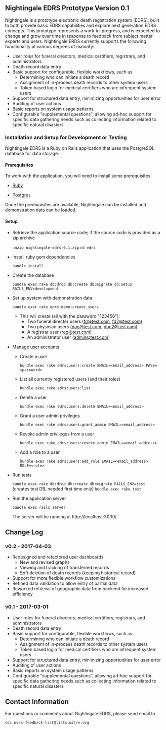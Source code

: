 ## Nightingale EDRS Prototype Version 0.1

Nightingale is a prototype electronic death registration system (EDRS), built to both provide basic EDRS capabilities and explore next generation EDRS concepts. This prototype represents a work-in-progress, and is expected to change and grow over time in response to feedback from subject matter experts and users. Nightingale ERDS currently supports the following functionality at various degrees of maturity:

* User roles for funeral directors, medical certifiers, registrars, and administrators
* Death record data entry
* Basic support for configurable, flexible workflows, such as
  * Determining who can initiate a death record
  * Assignment of in-process death records to other system users
  * Token based login for medical certifiers who are infrequent system users
* Support for structured data entry, minimizing opportunities for user error
* Auditing of user actions
* Basic reports on system usage patterns
* Configurable "supplemental questions", allowing ad-hoc support for specific data gathering needs such as collecting information related to specific natural disasters

### Installation and Setup for Development or Testing

Nightingale EDRS is a Ruby on Rails application that uses the PostgreSQL database for data storage.

#### Prerequisites

To work with the application, you will need to install some prerequisites:

* [Ruby](https://www.ruby-lang.org/)

* [Postgres](http://www.postgresql.org/)

Once the prerequisites are available, Nightingale can be installed and demonstration data can be loaded.

#### Setup

* Retrieve the application source code; if the source code is provided as a zip archive

    `unzip nightingale-edrs-0.1.zip`
    `cd edrs`

* Install ruby gem dependencies

    `bundle install`

* Create the database

    `bundle exec rake db:drop db:create db:migrate db:setup RAILS_ENV=development`

* Set up system with demonstration data

    `bundle exec rake edrs:demo:create_users`

  * This will create (all with the password "123456"):
    * Two funeral director users (fd@test.com, fd2@test.com)
    * Two physician users (doc@test.com, doc2@test.com)
    * A registrar user (reg@test.com)
    * An administrator user (admin@test.com)

* Manage user accounts

  * Create a user

      `bundle exec rake edrs:users:create EMAIL=<email_address> PASS=<password>`
 
  * List all currently registered users (and their roles)

      `bundle exec rake edrs:users:list`
 
  * Delete a user

      `bundle exec rake edrs:users:delete EMAIL=<email_address>`

  * Grant a user admin privileges

      `bundle exec rake edrs:users:grant_admin EMAIL=<email_address>`

  * Revoke admin privileges from a user

      `bundle exec rake edrs:users:revoke_admin EMAIL=<email_address>`

  * Add a role to a user

      `bundle exec rake edrs:users:add_role EMAIL=<email_address> ROLE=<role>`

* Run tests

    `bundle exec rake db:drop db:create db:migrate RAILS_ENV=test` (creates test DB, needed first time only)
    `bundle exec rake test`

* Run the application server

    `bundle exec rails server`

    The server will be running at http://localhost:3000/

## Change Log

### v0.2 - 2017-04-03

* Redesigned and refactored user dashboards
  * New and revised graphs
  * Viewing and tracking of transferred records
  * Soft deletion of death records (keeping historical record)
* Support for more flexible workflow customizations
* Refined data validation to allow entry of partial data
* Reworked retrieval of geographic data from backend for increased efficiency

### v0.1 - 2017-03-01

* User roles for funeral directors, medical certifiers, registrars, and administrators
* Death record data entry
* Basic support for configurable, flexible workflows, such as
  * Determining who can initiate a death record
  * Assignment of in-process death records to other system users
  * Token based login for medical certifiers who are infrequent system users
* Support for structured data entry, minimizing opportunities for user error
* Auditing of user actions
* Basic reports on system usage patterns
* Configurable "supplemental questions", allowing ad-hoc support for specific data gathering needs such as collecting information related to specific natural disasters

## Contact Information

For questions or comments about Nightingale EDRS, please send email to

    cdc-nvss-feedback-list@lists.mitre.org
